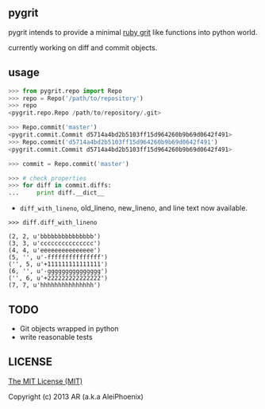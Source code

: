 ## pygrit

pygrit intends to provide a minimal [ruby grit](https://github.com/mojombo/grit) like functions into python world.

currently working on diff and commit objects.

## usage

```python
>>> from pygrit.repo import Repo
>>> repo = Repo('/path/to/repository')
>>> repo
<pygrit.repo.Repo /path/to/repository/.git>

>>> Repo.commit('master')
<pygrit.commit.Commit d5714a4bd2b5103ff15d964260b9b69d0642f491>
>>> Repo.commit('d5714a4bd2b5103ff15d964260b9b69d0642f491')
<pygrit.commit.Commit d5714a4bd2b5103ff15d964260b9b69d0642f491>

>>> commit = Repo.commit('master')

>>> # check properties
>>> for diff in commit.diffs:
...     print diff.__dict__
```

+ `diff_with_lineno`, old_lineno, new_lineno, and line text now available.

```
>>> diff.diff_with_lineno

(2, 2, u'bbbbbbbbbbbbbbb')
(3, 3, u'ccccccccccccccc')
(4, 4, u'eeeeeeeeeeeeeee')
(5, '', u'-fffffffffffffff')
('', 5, u'+111111111111111')
(6, '', u'-ggggggggggggggg')
('', 6, u'+222222222222222')
(7, 7, u'hhhhhhhhhhhhhhh')
```

## TODO

+ Git objects wrapped in python
+ write reasonable tests

## LICENSE

[The MIT License (MIT)](http://opensource.org/licenses/MIT)

Copyright (c) 2013 AR (a.k.a AleiPhoenix)
